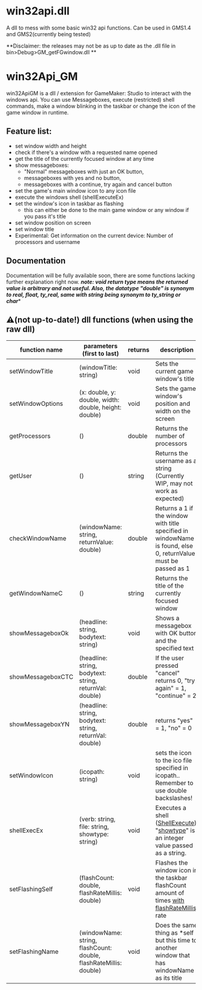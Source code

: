 # win32api.dll
 A dll to mess with some basic win32 api functions. Can be used in GMS1.4 and GMS2(currently being tested)

**Disclaimer: the releases may not be as up to date as the .dll file in bin>Debug>GM_getFGwindow.dll **

# win32Api_GM
win32ApiGM is a dll / extension for GameMaker: Studio to interact with the windows api. You can use Messageboxes, execute (restricted) shell commands, make a window blinking in the taskbar or change the icon of the game window in runtime.
## Feature list:

 

 - set window width and height
 - check if there's a window with a requested name opened
 - get the title of the currently focused window at any time
 - show messageboxes: 
	 - "Normal" messageboxes with just an OK button,
	 - messageboxes with yes and no button,
	 - messageboxes with a continue, try again and cancel button
- set the game's main window icon to any icon file
- execute the windows shell (shellExecuteEx)
- set the window's icon in taskbar as flashing
	- this can either be done to the main game window or any window if you pass it's title 
- set window position on screen
- set window title
- Experimental: Get information on the current device: Number of processors and username

## Documentation
Documentation will be fully available soon, there are some functions lacking further explanation right now.
***note: void return type means the returned value is arbitrary and not useful.
Also, the datatype "double" is synonym to real, float, ty_real, same with string being synonym to ty_string or char****

## ⚠️(not up-to-date!) dll functions (when using the raw dll)
|function name|parameters (first to last)  |returns|description|
|--|--|--|--|
| setWindowTitle| (windowTitle: string)|void|Sets the current game window's title|
|setWindowOptions|(x: double, y: double, width: double, height: double)|void|Sets the game window's position and width on the screen
|getProcessors|()|double|Returns the number of processors
|getUser|()|string|Returns the username as a string (Currently WIP, may not work as expected)
|checkWindowName|(windowName: string, returnValue: double)|double|Returns a 1 if the window with title specified in windowName is found, else 0, returnValue must be passed as 1
|getWindowNameC|()|string|Returns the title of the currently focused window
|showMessageboxOk|(headline: string, bodytext: string)|void|Shows a messagebox with OK button and the specified text
|showMessageboxCTC|(headline: string, bodytext: string, returnVal: double)|double|If the user pressed "cancel" returns 0, "try again" = 1, "continue" = 2
|showMessageboxYN|(headline: string, bodytext: string, returnVal: double)|double| returns "yes" = 1, "no" = 0
|setWindowIcon|(icopath: string)|void|sets the icon to the ico file specified in icopath.. Remember to use double backslashes!
|shellExecEx|(verb: string, file: string, showtype: string)|void|Executes a shell ([ShellExecute](https://docs.microsoft.com/en-us/windows/win32/api/shellapi/nf-shellapi-shellexecutea)). "[showtype](https://docs.microsoft.com/en-us/windows/win32/api/winuser/nf-winuser-showwindow)" is an integer value passed as a string.
|setFlashingSelf|(flashCount: double, flashRateMillis: double)|void|Flashes the window icon in the taskbar flashCount amount of times [with flashRateMillis](https://docs.microsoft.com/en-us/windows/win32/api/winuser/ns-winuser-flashwinfo) rate
|setFlashingName|(windowName: string, flashCount: double, flashRateMillis: double)|void|Does the same thing as *self but this time to another window that has windowName as its title


